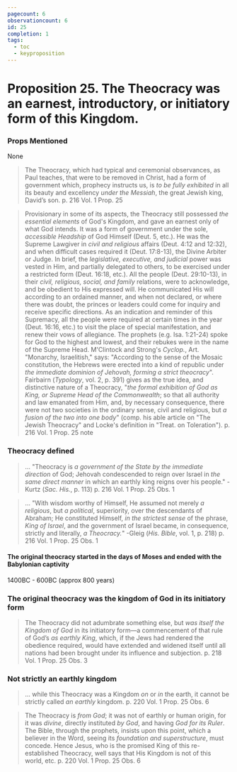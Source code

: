 ```yaml
---
pagecount: 6
observationcount: 6
id: 25
completion: 1
tags:
  - toc
  - keyproposition
---
```

# Proposition 25. The Theocracy was an earnest, introductory, or initiatory form of this Kingdom.

### Props Mentioned
None

> The Theocracy, which had typical and ceremonial observances, as Paul teaches, that were to be removed in Christ, had a form of government which, prophecy instructs us, is *to be fully exhibited* in all its beauty and excellency *under the Messiah*, the great Jewish king, David’s son.
> p. 216 Vol. 1 Prop. 25

> Provisionary in some of its aspects, the Theocracy still possessed *the essential elements* of God's Kingdom, and gave an earnest only of what God intends.  It was a form of government under the sole, *accessible Headship* of God Himself (Deut. 5, etc.). He was the Supreme Lawgiver in *civil and religious* affairs (Deut. 4:12 and 12:32), and when difficult cases required it (Deut. 17:8-13), the Divine Arbiter or Judge.  In brief, the *legislative, executive, and judicial* power was vested in Him, and partially delegated to others, to be exercised under a restricted form (Deut. 16:18, etc.). All the people (Deut. 29:10-13), in their *civil, religious, social, and family* relations, were to acknowledge, and be obedient to His expressed will. He communicated His will according to an ordained manner, and when not declared, or where there was doubt, the princes or leaders could come for inquiry and receive specific directions. As an indication and reminder of this Supremacy, all the people were required at certain times in the year (Deut. 16:16, etc.) to visit the place of special manifestation, and renew their vows of allegiance. The prophets (e.g. Isa. 1:21-24) spoke for God to the highest and lowest, and their rebukes were in the name of the Supreme Head.  M'Clintock and Strong's *Cyclop.*, Art. "Monarchy, Israelitish," says: "According to the sense of the Mosaic constitution, the Hebrews were erected into a kind of republic under *the immediate dominion of Jehovah, forming a strict theocracy*". Fairbairn (*Typology*, vol. 2, p. 391) gives as the true idea, and distinctive nature of a Theocracy, "*the formal exhibition of God as King, or Supreme Head of the Commonwealth*; so that all authority and law emanated from Him, and, by necessary consequence, there were not two societies in the ordinary sense, civil and religious, but *a fusion of the two into one body*" (comp. his able article on "The Jewish Theocracy" and Locke's definition in "Treat. on Toleration").
>  p. 216 Vol. 1 Prop. 25 note

### Theocracy defined
> ... "Theocracy is *a government of the State by the immediate direction* of God; Jehovah condescended to reign over Israel in *the same direct manner* in which an earthly king reigns over his people."
> -Kurtz (*Sac. His.*, p. 113)
> p. 216 Vol. 1 Prop. 25 Obs. 1

> ... "With wisdom worthy of Himself, He assumed not merely *a religious*, but *a political*, superiority, over the descendants of Abraham; He constituted Himself, *in the strictest sense* of the phrase, *King of Israel*, and the government of Israel became, in consequence, strictly and literally, *a Theocracy.*"
> -Gleig (*His. Bible*, vol. 1, p. 218)
> p. 216 Vol. 1 Prop. 25 Obs. 1

#### The original theocracy started in the days of Moses and ended with the Babylonian captivity

1400BC - 600BC (approx 800 years)

### The original theocracy was the kingdom of God in its initiatory form
>The Theocracy did not adumbrate something else, but *was itself the Kingdom of God* in its initiatory form—a commencement of that rule of God’s *as earthly King*, which, if the Jews had rendered the obedience required, would have extended and widened itself until all nations had been brought under its influence and subjection.
>p. 218 Vol. 1 Prop. 25 Obs. 3
### Not strictly an earthly kingdom
> ... while this Theocracy was a Kingdom *on* or *in* the earth, it cannot be strictly called *an earthly* kingdom.
> p. 220 Vol. 1 Prop. 25 Obs. 6

>The Theocracy is *from God*; it was not of earthly or human origin, for it was *divine*, directly instituted *by God*, and having *God for its Ruler*. The Bible, through the prophets, insists upon this point, which a believer in the Word, seeing its *foundation and superstructure*, must concede. Hence Jesus, who is the promised King of this re-established Theocracy, well says that His Kingdom is not of this world, etc.
>p. 220 Vol. 1 Prop. 25 Obs. 6